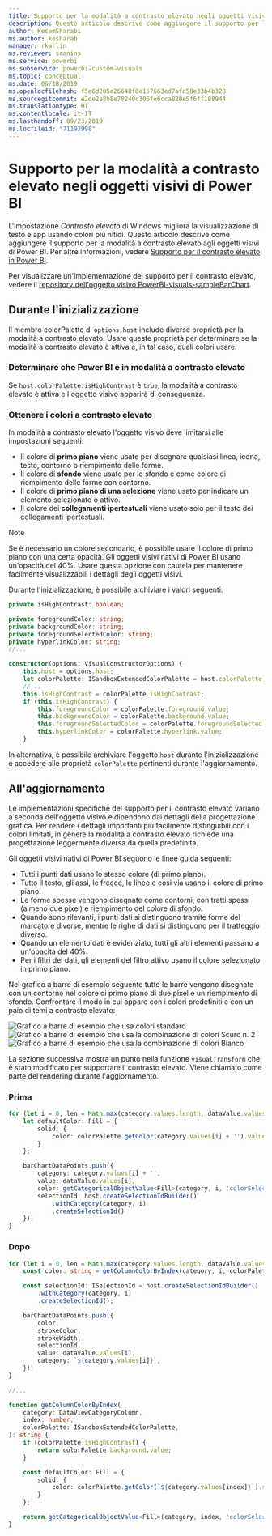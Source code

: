 ```yaml
---
title: Supporto per la modalità a contrasto elevato negli oggetti visivi di Power BI
description: Questo articolo descrive come aggiungere il supporto per la modalità a contrasto elevato agli oggetti visivi di Power BI.
author: KesemSharabi
ms.author: kesharab
manager: rkarlin
ms.reviewer: sranins
ms.service: powerbi
ms.subservice: powerbi-custom-visuals
ms.topic: conceptual
ms.date: 06/18/2019
ms.openlocfilehash: f5e6d205a26648f8e157663ed7afd58e33b4b328
ms.sourcegitcommit: e2de2e8b8e78240c306fe6cca820e5f6ff188944
ms.translationtype: HT
ms.contentlocale: it-IT
ms.lasthandoff: 09/23/2019
ms.locfileid: "71193998"
---
```

# <a name="high-contrast-mode-support-in-power-bi-visuals"></a>Supporto per la modalità a contrasto elevato negli oggetti visivi di Power BI

L'impostazione *Contrasto elevato* di Windows migliora la visualizzazione di testo e app usando colori più nitidi. Questo articolo descrive come aggiungere il supporto per la modalità a contrasto elevato agli oggetti visivi di Power BI. Per altre informazioni, vedere [Supporto per il contrasto elevato in Power BI](https://powerbi.microsoft.com/blog/power-bi-desktop-june-2018-feature-summary/#highContrast).

Per visualizzare un'implementazione del supporto per il contrasto elevato, vedere il [repository dell'oggetto visivo PowerBI-visuals-sampleBarChart](https://github.com/Microsoft/PowerBI-visuals-sampleBarChart/commit/61011c82b66ca0d3321868f1d089c65101ca42e6).

## <a name="on-initialization"></a>Durante l'inizializzazione

Il membro colorPalette di `options.host` include diverse proprietà per la modalità a contrasto elevato. Usare queste proprietà per determinare se la modalità a contrasto elevato è attiva e, in tal caso, quali colori usare.

### <a name="detect-that-power-bi-is-in-high-contrast-mode"></a>Determinare che Power BI è in modalità a contrasto elevato

Se `host.colorPalette.isHighContrast` è `true`, la modalità a contrasto elevato è attiva e l'oggetto visivo apparirà di conseguenza.

### <a name="get-high-contrast-colors"></a>Ottenere i colori a contrasto elevato

In modalità a contrasto elevato l'oggetto visivo deve limitarsi alle impostazioni seguenti:

* Il colore di **primo piano** viene usato per disegnare qualsiasi linea, icona, testo, contorno o riempimento delle forme.
* Il colore di **sfondo** viene usato per lo sfondo e come colore di riempimento delle forme con contorno.
* Il colore di **primo piano di una selezione** viene usato per indicare un elemento selezionato o attivo.
* Il colore dei **collegamenti ipertestuali** viene usato solo per il testo dei collegamenti ipertestuali.

> [!NOTE]
> Se è necessario un colore secondario, è possibile usare il colore di primo piano con una certa opacità. Gli oggetti visivi nativi di Power BI usano un'opacità del 40%. Usare questa opzione con cautela per mantenere facilmente visualizzabili i dettagli degli oggetti visivi.

Durante l'inizializzazione, è possibile archiviare i valori seguenti:

```typescript
private isHighContrast: boolean;

private foregroundColor: string;
private backgroundColor: string;
private foregroundSelectedColor: string;
private hyperlinkColor: string;
//...

constructor(options: VisualConstructorOptions) {
    this.host = options.host;
    let colorPalette: ISandboxExtendedColorPalette = host.colorPalette;
    //...
    this.isHighContrast = colorPalette.isHighContrast;
    if (this.isHighContrast) {
        this.foregroundColor = colorPalette.foreground.value;
        this.backgroundColor = colorPalette.background.value;
        this.foregroundSelectedColor = colorPalette.foregroundSelected.value;
        this.hyperlinkColor = colorPalette.hyperlink.value;
    }
```

In alternativa, è possibile archiviare l'oggetto `host` durante l'inizializzazione e accedere alle proprietà `colorPalette` pertinenti durante l'aggiornamento.

## <a name="on-update"></a>All'aggiornamento

Le implementazioni specifiche del supporto per il contrasto elevato variano a seconda dell'oggetto visivo e dipendono dai dettagli della progettazione grafica. Per rendere i dettagli importanti più facilmente distinguibili con i colori limitati, in genere la modalità a contrasto elevato richiede una progettazione leggermente diversa da quella predefinita.

Gli oggetti visivi nativi di Power BI seguono le linee guida seguenti:

* Tutti i punti dati usano lo stesso colore (di primo piano).
* Tutto il testo, gli assi, le frecce, le linee e così via usano il colore di primo piano.
* Le forme spesse vengono disegnate come contorni, con tratti spessi (almeno due pixel) e riempimento del colore di sfondo.
* Quando sono rilevanti, i punti dati si distinguono tramite forme del marcatore diverse, mentre le righe di dati si distinguono per il tratteggio diverso.
* Quando un elemento dati è evidenziato, tutti gli altri elementi passano a un'opacità del 40%.
* Per i filtri dei dati, gli elementi del filtro attivo usano il colore selezionato in primo piano.

Nel grafico a barre di esempio seguente tutte le barre vengono disegnate con un contorno nel colore di primo piano di due pixel e un riempimento di sfondo. Confrontare il modo in cui appare con i colori predefiniti e con un paio di temi a contrasto elevato:

![Grafico a barre di esempio che usa colori standard](./media/hc-samplebarchart-standard.png)
![Grafico a barre di esempio che usa la combinazione di colori *Scuro n. 2*](./media/hc-samplebarchart-dark2.png)
![Grafico a barre di esempio che usa la combinazione di colori *Bianco*](./media/hc-samplebarchart-white.png)

La sezione successiva mostra un punto nella funzione `visualTransform` che è stato modificato per supportare il contrasto elevato. Viene chiamato come parte del rendering durante l'aggiornamento.

### <a name="before"></a>Prima

```typescript
for (let i = 0, len = Math.max(category.values.length, dataValue.values.length); i < len; i++) {
    let defaultColor: Fill = {
        solid: {
            color: colorPalette.getColor(category.values[i] + '').value
        }
    };

    barChartDataPoints.push({
        category: category.values[i] + '',
        value: dataValue.values[i],
        color: getCategoricalObjectValue<Fill>(category, i, 'colorSelector', 'fill', defaultColor).solid.color,
        selectionId: host.createSelectionIdBuilder()
            .withCategory(category, i)
            .createSelectionId()
    });
}
```

### <a name="after"></a>Dopo

```typescript
for (let i = 0, len = Math.max(category.values.length, dataValue.values.length); i < len; i++) {
    const color: string = getColumnColorByIndex(category, i, colorPalette);

    const selectionId: ISelectionId = host.createSelectionIdBuilder()
        .withCategory(category, i)
        .createSelectionId();

    barChartDataPoints.push({
        color,
        strokeColor,
        strokeWidth,
        selectionId,
        value: dataValue.values[i],
        category: `${category.values[i]}`,
    });
}

//...

function getColumnColorByIndex(
    category: DataViewCategoryColumn,
    index: number,
    colorPalette: ISandboxExtendedColorPalette,
): string {
    if (colorPalette.isHighContrast) {
        return colorPalette.background.value;
    }

    const defaultColor: Fill = {
        solid: {
            color: colorPalette.getColor(`${category.values[index]}`).value,
        }
    };

    return getCategoricalObjectValue<Fill>(category, index, 'colorSelector', 'fill', defaultColor).solid.color;
}
```
